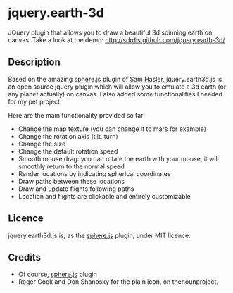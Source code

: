 jquery.earth-3d
===============

JQuery plugin that allows you to draw a beautiful 3d spinning earth on canvas. Take a look at the demo:
http://sdrdis.github.com/jquery.earth-3d/

Description
-----------

Based on the amazing [sphere.js](https://github.com/SamHasler/sphere) plugin of [Sam Hasler](https://twitter.com/SamHasler), jquery.earth3d.js is an open source jquery plugin which will allow you to emulate a 3d earth (or any planet actually) on canvas. I also added some functionalities I needed for my pet project.

Here are the main functionality provided so far:
* Change the map texture (you can change it to mars for example)
* Change the rotation axis (tilt, turn)
* Change the size
* Change the default rotation speed
* Smooth mouse drag: you can rotate the earth with your mouse, it will smoothly return to the normal speed
* Render locations by indicating spherical coordinates
* Draw paths between these locations
* Draw and update flights following paths
* Location and flights are clickable and entirely customizable

Licence
-------
jquery.earth3d.js is, as the [sphere.js](https://github.com/SamHasler/sphere) plugin, under  MIT licence.

Credits
-------
* Of course, [sphere.js](https://github.com/SamHasler/sphere) plugin
* Roger Cook and Don Shanosky for the plain icon, on thenounproject.